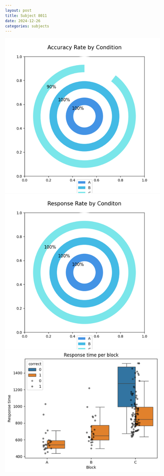 ```yaml
---
layout: post
title: Subject 8011
date: 2024-12-26
categories: subjects
---
```


![](data/8011/run-15/8011_accuracy_rate.png)
![](data/8011/run-15/8011_response_rate.png)
![](data/8011/run-15/8011_rt.png)

